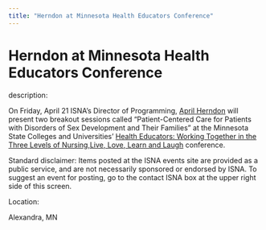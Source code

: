 ```yaml
---
title: "Herndon at Minnesota Health Educators Conference"
---
```


# Herndon at Minnesota Health Educators Conference

  
description:  
  


On Friday, April 21 ISNA&#8217;s Director of Programming, [April Herndon][1] will present two breakout sessions called &#8220;Patient-Centered Care for Patients with Disorders of Sex Development and Their Families&#8221; at the Minnesota State Colleges and Universities&#8217; [Health Educators: Working Together in the Three Levels of Nursing,Live, Love, Learn and Laugh][2] conference. 

  
  


Standard disclaimer: Items posted at the ISNA events site are provided as a public service, and are not necessarily sponsored or endorsed by ISNA. To suggest an event for posting, go to the contact ISNA box at the upper right side of this screen.

  


  


  
Location:  
  
Alexandra, MN

 [1]: /about/herndon
 [2]: http://www.ctl.mnscu.edu/facdev/user_eventlist.phpeventtype=discipline_workshop&eid=61